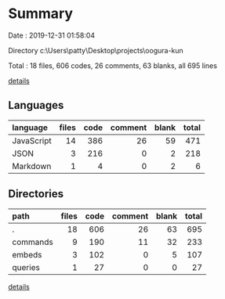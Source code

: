 # Summary

Date : 2019-12-31 01:58:04

Directory c:\Users\patty\Desktop\projects\oogura-kun

Total : 18 files,  606 codes, 26 comments, 63 blanks, all 695 lines

[details](details.md)

## Languages
| language | files | code | comment | blank | total |
| :--- | ---: | ---: | ---: | ---: | ---: |
| JavaScript | 14 | 386 | 26 | 59 | 471 |
| JSON | 3 | 216 | 0 | 2 | 218 |
| Markdown | 1 | 4 | 0 | 2 | 6 |

## Directories
| path | files | code | comment | blank | total |
| :--- | ---: | ---: | ---: | ---: | ---: |
| . | 18 | 606 | 26 | 63 | 695 |
| commands | 9 | 190 | 11 | 32 | 233 |
| embeds | 3 | 102 | 0 | 5 | 107 |
| queries | 1 | 27 | 0 | 0 | 27 |

[details](details.md)